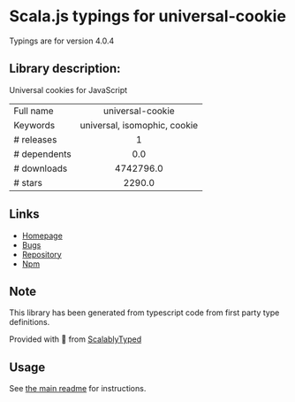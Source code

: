 
# Scala.js typings for universal-cookie

Typings are for version 4.0.4

## Library description:
Universal cookies for JavaScript

|                    |                 |
| ------------------ | :-------------: |
| Full name          | universal-cookie |
| Keywords           | universal, isomophic, cookie |
| # releases         | 1 |
| # dependents       | 0.0 |
| # downloads        | 4742796.0 |
| # stars            | 2290.0 |

## Links
- [Homepage](https://github.com/reactivestack/cookies/tree/master/packages/universal-cookie#readme)
- [Bugs](https://github.com/reactivestack/cookies/issues)
- [Repository](https://github.com/reactivestack/cookies)
- [Npm](https://www.npmjs.com/package/universal-cookie)
    


## Note
This library has been generated from typescript code from first party type definitions.

Provided with :purple_heart: from [ScalablyTyped](https://github.com/oyvindberg/ScalablyTyped)

## Usage
See [the main readme](../../readme.md) for instructions.


